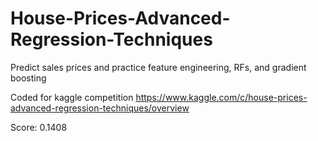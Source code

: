 # House-Prices-Advanced-Regression-Techniques
Predict sales prices and practice feature engineering, RFs, and gradient boosting

Coded for kaggle competition https://www.kaggle.com/c/house-prices-advanced-regression-techniques/overview

Score: 0.1408

